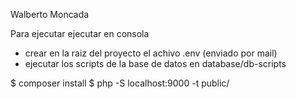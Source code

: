 
Walberto Moncada

Para ejecutar ejecutar en consola 

- crear en la raiz del proyecto el achivo .env (enviado por mail)
- ejecutar los scripts de la base de datos en database/db-scripts

$ composer install 
$ php -S localhost:9000 -t public/

